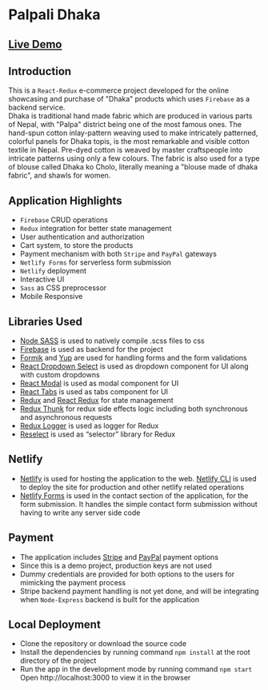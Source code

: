 # Palpali Dhaka

## [Live Demo](https://palpali-dhaka.netlify.app/)

## Introduction

This is a `React-Redux` e-commerce project developed for the online showcasing and purchase of "Dhaka" products which uses `Firebase` as a backend service.<br />
Dhaka is traditional hand made fabric which are produced in various parts of Nepal, with "Palpa" district being one of the most famous ones. The hand-spun cotton inlay-pattern weaving used to make intricately patterned, colorful panels for Dhaka topis, is the most remarkable and visible cotton textile in Nepal. Pre-dyed cotton is weaved by master craftspeople into intricate patterns using only a few colours. The fabric is also used for a type of blouse called Dhaka ko Cholo, literally meaning a "blouse made of dhaka fabric", and shawls for women.

## Application Highlights

- `Firebase` CRUD operations
- `Redux` integration for better state management
- User authentication and authorization
- Cart system, to store the products
- Payment mechanism with both `Stripe` and `PayPal` gateways
- `Netlify Forms` for serverless form submission
- `Netlify` deployment
- Interactive UI
- `Sass` as CSS preprocessor
- Mobile Responsive

## Libraries Used

- [Node SASS](https://github.com/sass/node-sass) is used to natively compile .scss files to css
- [Firebase](https://firebase.google.com/) is used as backend for the project
- [Formik](https://formik.org/) and [Yup](https://github.com/jquense/yup) are used for handling forms and the form validations
- [React Dropdown Select](https://sanusart.github.io/react-dropdown-select/) is used as dropdown component for UI along with custom dropdowns
- [React Modal](https://github.com/reactjs/react-modal) is used as modal component for UI
- [React Tabs](https://reactcommunity.org/react-tabs/) is used as tabs component for UI
- [Redux](https://redux.js.org/) and [React Redux](https://react-redux.js.org/) for state management
- [Redux Thunk](https://github.com/reduxjs/redux-thunk) for redux side effects logic including both synchronous and asynchronous requests
- [Redux Logger](https://github.com/LogRocket/redux-logger) is used as logger for Redux
- [Reselect](https://github.com/reduxjs/reselect) is used as “selector” library for Redux

## Netlify

- [Netlify](https://www.netlify.com/) is used for hosting the application to the web. [Netlify CLI](https://cli.netlify.com/) is used to deploy the site for production and other netlify related operations
- [Netlify Forms](https://www.netlify.com/products/forms/) is used in the contact section of the application, for the form submission. It handles the simple contact form submission without having to write any server side code

## Payment

- The application includes [Stripe](https://stripe.com/) and [PayPal](https://www.paypal.com/) payment options
- Since this is a demo project, production keys are not used
- Dummy credentials are provided for both options to the users for mimicking the payment process
- Stripe backend payment handling is not yet done, and will be integrating when `Node-Express` backend is built for the application

## Local Deployment

- Clone the repository or download the source code
- Install the dependencies by running command `npm install` at the root directory of the project
- Run the app in the development mode by running command `npm start`<br />Open http://localhost:3000 to view it in the browser
